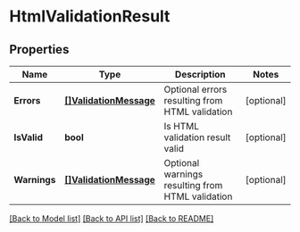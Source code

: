 # HtmlValidationResult

## Properties

Name | Type | Description | Notes
------------ | ------------- | ------------- | -------------
**Errors** | [**[]ValidationMessage**](ValidationMessage) | Optional errors resulting from HTML validation | [optional] 
**IsValid** | **bool** | Is HTML validation result valid | [optional] 
**Warnings** | [**[]ValidationMessage**](ValidationMessage) | Optional warnings resulting from HTML validation | [optional] 

[[Back to Model list]](../README#documentation-for-models) [[Back to API list]](../README#documentation-for-api-endpoints) [[Back to README]](../README)


